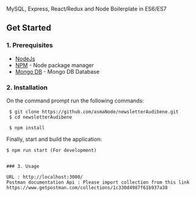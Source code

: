 MySQL, Express, React/Redux and Node Boilerplate in ES6/ES7

## Get Started

### 1. Prerequisites

- [NodeJs](https://nodejs.org/en/)
- [NPM](https://npmjs.org/) - Node package manager
- [Mongo DB](https://www.mongodb.com/) - Mongo DB Database

### 2. Installation

On the command prompt run the following commands:

``` 
 $ git clone https://github.com/asmaNode/newsletterAudibene.git
 $ cd newsletterAudibene

 $ npm install

 ```
 Finally, start and build the application:
 
 ```
 $ npm run start (For development)
 
```


 ```

### 3. Usage

URL : http://localhost:3000/
Postman documentation Api : Please import collection from this link
https://www.getpostman.com/collections/1c330d4987f61b937a38



